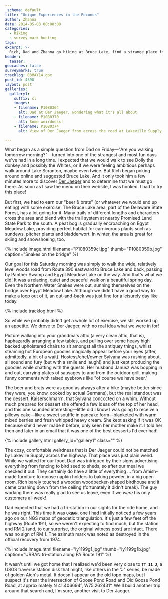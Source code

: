 ```yaml
---
_schema: default
title: "Unique Experiences in the Poconos"
author: Zhanna
date: 2014-05-03 00:00:00
categories:
  - hiking
  - survey mark hunting
tags:
excerpt: >-
  Rich, Dad and Zhanna go hiking at Bruce Lake, find a strange place for lunch, and search for a survey marker on the way home!
header:
  teaser:
geocaches: false
surveymarks: true
tracklog: 03MAY14.gpx
post_id: 4390
layout: post
galleries:
  gallery1:
    suffix: cl
    images:
    - filename: P1080364
      alt: Dad at Der Jaeger, wondering what it's all about 
    - filename: P1080370
      alt: Some weirdness!
    - filename: P1080374
      alt: View of Der Jaeger from across the road at Lakeville Supply  

---
```


What began as a simple question from Dad on Friday—"Are you walking tomorrow morning?"—turned into one of the strangest and most fun days we've had in a long time. I expected that we would walk to see Dolly the donkey and possibly the Whites, or if we were feeling ambitious perhaps walk around Lake Scranton, maybe even twice.  But Rich began poking around online and suggested Bruce Lake.  And it only took him a few minutes more to discover [Der Jaeger](http://www.derjaegeruniquedining.com/) and to determine that we must go there.  As soon as I saw the menu on their website, I was hooked.  I had to try this place!

But first, we had to earn our "beer & brats" (or whatever we would end up eating) with some exercise. The Bruce Lake area, part of the Delaware State Forest, has a lot going for it.  Many trails of different lengths and characters cross the area and blend with the trail system at nearby Promised Land State Park to the south. A peat bog is gradually encroaching on Egypt Meadow Lake, providing perfect habitat for carnivorous plants such as sundews, pitcher plants and bladderwort.  In winter, the area is great for skiing and snowshoeing, too.  

{% include image.html filename="P1080359cl.jpg" thumb="P1080359b.jpg" caption="Snakes on the bridge" %}

Our goal for this Saturday morning was simply to walk the wide, relatively level woods road from Route 390 eastward to Bruce Lake and back, passing by Panther Swamp and Egypt Meadow Lake on the way. And that's what we did! It was a relaxing, quiet and peaceful walk on a beautiful spring day. Even the Northern Water Snakes were out, sunning themselves on the bridge over Egypt Meadow Lake. Although we didn't have a good way to make a loop out of it, an out-and-back was just fine for a leisurely day like today.

{% include tracklog.html %}

So while we probably didn't get a whole lot of exercise, we still worked up an appetite. We drove to Der Jaeger, with no real idea what we were in for!

Picture walking into your grandma's attic (a very clean attic, that is), haphazardly arranging a few tables, and pulling over some heavy high backed upholstered chairs to sit amongst all the antiquey things, whilst steaming hot European goodies magically appear before your eyes (after, admittedly, a bit of a wait).  Hostess/chef/owner Sylvana was rushing about, all sound and fury (but with a smile and laugh!) and just kept producing the goodies while chatting with the guests. Her husband Janusz was bopping in and out, carrying plates of sausages to and from the outdoor grill, making funny comments with raised eyebrows like "of course we have beer."

The beer and brats were as good as always after a hike (maybe better since they were, you know, cooked by actual Germans), but the real standout was the dessert, Kaiserschmarrn, that Sylvana concocted on a whim. Without much prepared for dessert she offered a few ideas off the top of her head, and this one sounded interesting—little did I know I was going to receive a pillowy cake—like a sweet souffle in pancake form—blanketed with warm mixed berries and fresh whipped heavy cream. She kept asking if it was OK because she'd never made it before, only seen her mother make it. I told her then and later in an email that it was one of the best desserts I'd ever had!

{% include gallery.html gallery_id="gallery1" class="" %}

The cozy, comfortable weirdness that is Der Jaeger could not be matched by Lakeville Supply across the highway.  That place was just plain weird.  While we waited for our food, Dad was intrigued by their signs advertising everything from fencing to bird seed to sheds, so after our meal we checked it out. They certainly do have a little of everything ... from Amish-made furniture to moose napkin holders to baking powder, in a big open room.  Rich barely touched a wooden woodpecker-shaped birdhouse and it came crashing down from the ceiling (fortunately it didn't break). The guy working there was really glad to see us leave, even if we _were_ his only customers all week!

Dad expected that we had a tri-station in our sights for the ride home, and he was right. This time it was **`URBAN`**, one I had initially noticed a few years ago on our NGS maps of geodetic triangulation. It's just a few feet off the highway (Route 191), so we weren't expecting to find much, but the station and RM 2 (and, to our surprise, the original witness post) are intact. There was no sign of RM 1. The azimuth mark was noted as destroyed in the official recovery from 1974.

{% include image.html filename="ly1199g1.jpg" thumb="ly1199g1b.jpg" caption="URBAN tri-station along PA Route 191" %}

It wasn't until we got home that I realized we'd been very close to **`TT 11 J`**, a USGS traverse station disk that might, like others in the "J" series, be made of golden Aich's metal. It doesn't appear on the old topo maps, but I suspect it's near the intersection of Goose Pond Road and Old Goose Pond Road, at approximately N 41.406694°, W75.262431°. We'll build another trip around that search and, I'm sure, another visit to Der Jaeger.



